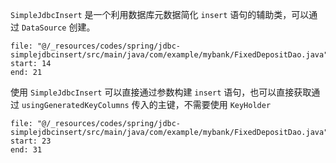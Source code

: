 `SimpleJdbcInsert` 是一个利用数据库元数据简化 `insert` 语句的辅助类，可以通过 `DataSource` 创建。

```reference
file: "@/_resources/codes/spring/jdbc-simplejdbcinsert/src/main/java/com/example/mybank/FixedDepositDao.java"
start: 14
end: 21
```

使用 `SimpleJdbcInsert` 可以直接通过参数构建 `insert` 语句，也可以直接获取通过 `usingGeneratedKeyColumns` 传入的主键，不需要使用 `KeyHolder`

```reference
file: "@/_resources/codes/spring/jdbc-simplejdbcinsert/src/main/java/com/example/mybank/FixedDepositDao.java"
start: 23
end: 31
```
